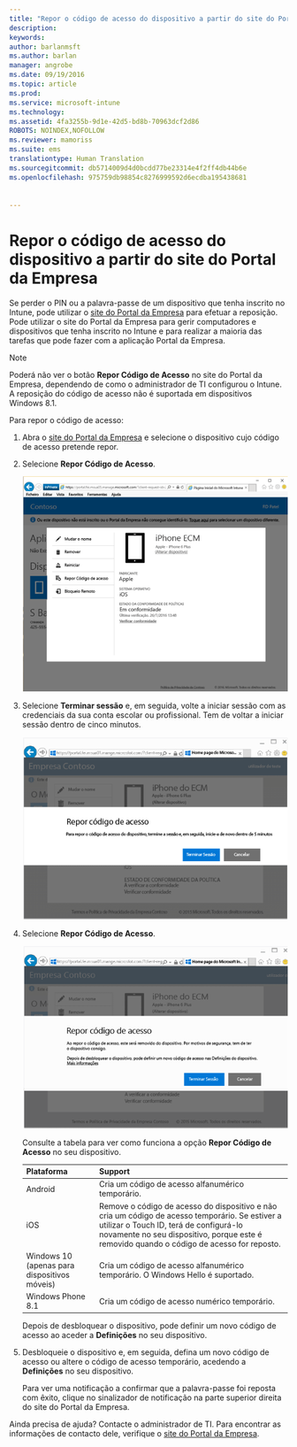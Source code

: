 ```yaml
---
title: "Repor o código de acesso do dispositivo a partir do site do Portal da Empresa | Documentos da Microsoft"
description: 
keywords: 
author: barlanmsft
ms.author: barlan
manager: angrobe
ms.date: 09/19/2016
ms.topic: article
ms.prod: 
ms.service: microsoft-intune
ms.technology: 
ms.assetid: 4fa3255b-9d1e-42d5-bd8b-70963dcf2d86
ROBOTS: NOINDEX,NOFOLLOW
ms.reviewer: mamoriss
ms.suite: ems
translationtype: Human Translation
ms.sourcegitcommit: db5714009d4d0bcdd77be23314e4f2ff4db44b6e
ms.openlocfilehash: 975759db98854c8276999592d6ecdba195438681


---
```



# <a name="reset-your-device-passcode-from-the-company-portal-website"></a>Repor o código de acesso do dispositivo a partir do site do Portal da Empresa

Se perder o PIN ou a palavra-passe de um dispositivo que tenha inscrito no Intune, pode utilizar o [site do Portal da Empresa](http://portal.manage.microsoft.com) para efetuar a reposição. Pode utilizar o site do Portal da Empresa para gerir computadores e dispositivos que tenha inscrito no Intune e para realizar a maioria das tarefas que pode fazer com a aplicação Portal da Empresa.

> [!NOTE]
> Poderá não ver o botão **Repor Código de Acesso** no site do Portal da Empresa, dependendo de como o administrador de TI configurou o Intune. A reposição do código de acesso não é suportada em dispositivos Windows 8.1.

Para repor o código de acesso:

1.  Abra o [site do Portal da Empresa](http://portal.manage.microsoft.com) e selecione o dispositivo cujo código de acesso pretende repor.

2.  Selecione **Repor Código de Acesso**.

    ![Informações do dispositivo com o botão Repor Código de Acesso](./media/iwp-screen-with-all-options.png)

3.  Selecione **Terminar sessão** e, em seguida, volte a iniciar sessão com as credenciais da sua conta escolar ou profissional. Tem de voltar a iniciar sessão dentro de cinco minutos.

    ![Mensagem de reposição com botão para terminar sessão](./media/iwp-2-sign-out.png)

4.  Selecione **Repor Código de Acesso**.

    ![Mensagem a explicar o que acontece quando repõe o código de acesso](./media/iwp-3-tap-reset-passcode-after-signin.png)

    Consulte a tabela para ver como funciona a opção **Repor Código de Acesso** no seu dispositivo.

    |Plataforma|Support|
    |------------|-----------|
    |Android|Cria um código de acesso alfanumérico temporário.|
    |iOS|Remove o código de acesso do dispositivo e não cria um código de acesso temporário. Se estiver a utilizar o Touch ID, terá de configurá-lo novamente no seu dispositivo, porque este é removido quando o código de acesso for reposto.|
    |Windows 10 (apenas para dispositivos móveis)|Cria um código de acesso alfanumérico temporário. O Windows Hello é suportado.|
    |Windows Phone 8.1|Cria um código de acesso numérico temporário.|
    Depois de desbloquear o dispositivo, pode definir um novo código de acesso ao aceder a **Definições** no seu dispositivo.

5.  Desbloqueie o dispositivo e, em seguida, defina um novo código de acesso ou altere o código de acesso temporário, acedendo a **Definições** no seu dispositivo.

    Para ver uma notificação a confirmar que a palavra-passe foi reposta com êxito, clique no sinalizador de notificação na parte superior direita do site do Portal da Empresa.

Ainda precisa de ajuda? Contacte o administrador de TI. Para encontrar as informações de contacto dele, verifique o [site do Portal da Empresa](http://portal.manage.microsoft.com).



<!--HONumber=Dec16_HO3-->


